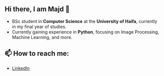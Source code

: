 ## Hi there, I am Majd 👋
- BSc student in **Computer Science** at the **University of Haifa**, currently in my final year of studies.
- Currently gaining experience in **Python**, focusing on Image Processing, Machine Learning, and more.
## 📫 How to reach me: 
- [LinkedIn](https://www.linkedin.com/in/majd-farah-7b4606230)

<!--
**MajdF/MajdF** is a ✨ _special_ ✨ repository because its `README.md` (this file) appears on your GitHub profile.

Here are some ideas to get you started:

- 🔭 I’m currently working on ...
- 🌱 I’m currently learning ...
- 👯 I’m looking to collaborate on ...
- 🤔 I’m looking for help with ...
- 💬 Ask me about ...
- 📫 How to reach me: ...
- 😄 Pronouns: ...
- ⚡ Fun fact: ...
-->
